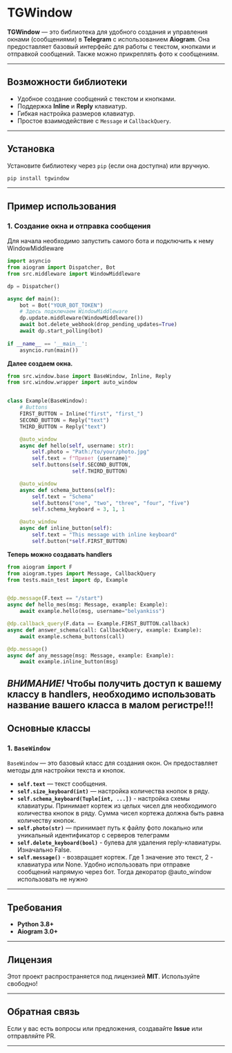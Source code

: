 # TGWindow

**TGWindow** — это библиотека для удобного создания и управления окнами (сообщениями) в **Telegram** с использованием **Aiogram**. Она предоставляет базовый интерфейс для работы с текстом, кнопками и отправкой сообщений. Также можно прикреплять фото к сообщениям.

---

## Возможности библиотеки
- Удобное создание сообщений с текстом и кнопками.
- Поддержка **Inline** и **Reply** клавиатур.
- Гибкая настройка размеров клавиатур.
- Простое взаимодействие с `Message` и `CallbackQuery`.

---

## Установка

Установите библиотеку через `pip` (если она доступна) или вручную.

```bash
pip install tgwindow
```

---

## Пример использования

### 1. **Создание окна и отправка сообщения**

Для начала необходимо запустить самого бота и подключить к нему WindowMiddleware

```python
import asyncio
from aiogram import Dispatcher, Bot
from src.middleware import WindowMiddleware

dp = Dispatcher()

async def main():
    bot = Bot("YOUR_BOT_TOKEN")
    # Здесь подключаем WindowMiddleware
    dp.update.middleware(WindowMiddleware())
    await bot.delete_webhook(drop_pending_updates=True)
    await dp.start_polling(bot)
    
if __name__ == '__main__':
    asyncio.run(main())

```
**Далее создаем окна.**

```python
from src.window.base import BaseWindow, Inline, Reply
from src.window.wrapper import auto_window


class Example(BaseWindow):
    # Buttons
    FIRST_BUTTON = Inline("first", "first_")
    SECOND_BUTTON = Reply("text")
    THIRD_BUTTON = Reply("text")

    @auto_window
    async def hello(self, username: str):
        self.photo = "Path:/to/your/photo.jpg"
        self.text = f"Привет {username}"
        self.buttons(self.SECOND_BUTTON,
                     self.THIRD_BUTTON)

    @auto_window
    async def schema_buttons(self):
        self.text = "Schema"
        self.buttons("one", "two", "three", "four", "five")
        self.schema_keyboard = 3, 1, 1

    @auto_window
    async def inline_button(self):
        self.text = "This message with inline keyboard"
        self.button(*self.FIRST_BUTTON)

```
**Теперь можно создавать handlers**
```python
from aiogram import F
from aiogram.types import Message, CallbackQuery
from tests.main_test import dp, Example


@dp.message(F.text == "/start")
async def hello_mes(msg: Message, example: Example):
    await example.hello(msg, username="belyankiss")

@dp.callback_query(F.data == Example.FIRST_BUTTON.callback)
async def answer_schema(call: CallbackQuery, example: Example):
    await example.schema_buttons(call)

@dp.message()
async def any_message(msg: Message, example: Example):
    await example.inline_button(msg)
```
*ВНИМАНИЕ!* Чтобы получить доступ к вашему классу в handlers, необходимо использовать название вашего класса в малом регистре!!!
---



## Основные классы

### 1. **`BaseWindow`**
`BaseWindow` — это базовый класс для создания окон. Он предоставляет методы для настройки текста и кнопок.

- **`self.text`** — текст сообщения.
- **`self.size_keyboard(int)`** — настройка количества кнопок в ряду.
- **`self.schema_keyboard(Tuple[int, ...])`** - настройка схемы клавиатуры. Принимает кортеж из целых чисел для необходимого количества кнопок в ряду. Сумма чисел кортежа должна быть равна количеству кнопок.
- **`self.photo(str)`** — принимает путь к файлу фото локально или уникальный идентификатор с серверов телеграмм
- **`self.delete_keyboard(bool)`** - булева для удаления reply-клавиатуры. Изначально False.
- **`self.message()`** - возвращает кортеж. Где 1 значение это текст, 2 - клавиатура или None. Удобно использовать при отправке сообщений напрямую через бот. Тогда декоратор @auto_window использовать не нужно

---


## Требования
- **Python 3.8+**
- **Aiogram 3.0+**

---

## Лицензия
Этот проект распространяется под лицензией **MIT**. Используйте свободно!

---

## Обратная связь
Если у вас есть вопросы или предложения, создавайте **Issue** или отправляйте PR.

---
